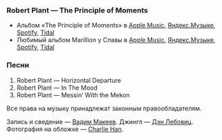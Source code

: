 ### Robert Plant — The Principle of Moments

- Альбом «The Principle of Moments» в
	[Apple Music](https://music.apple.com/album/254162739),
	[Яндекс.Музыке](https://music.yandex.ru/album/12021),
	[Spotify](https://open.spotify.com/playlist/33M1bwYWyXezU5kYbdQNoP),
	[Tidal](https://tidal.com/album/481792)
- Любимый альбом Marillion у Славы в
	[Apple Music](https://music.apple.com/album/699619904),
	[Яндекс.Музыке](https://music.yandex.ru/album/50871),
	[Spotify](https://open.spotify.com/album/41ZfbPOvlfMmr5CSIe5MYT),
	[Tidal](https://tidal.com/browse/album/1894016)

### Песни

1. Robert Plant — Horizontal Departure
2. Robert Plant — In The Mood
3. Robert Plant — Messin’ With the Mekon

Все права на музыку принадлежат законным правообладателям.

Запись и сведение — [Вадим Макеев](https://pepelsbey.dev/).
Джингл — [Дэн Лебовиц](https://www.youtube.com/channel/UC38A5qHrlc_Zgua7vL4b96w).
Фотография на обложке — [Charlie Han](https://unsplash.com/photos/IIgj3oBaVbI).
